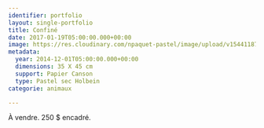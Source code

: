 ```yaml
---
identifier: portfolio
layout: single-portfolio
title: Confiné
date: 2017-01-19T05:00:00.000+00:00
image: https://res.cloudinary.com/npaquet-pastel/image/upload/v1544118777/R%C3%A9fl%C3%A9chir-pastel-35-X-45-cm-2014.jpg
metadata:
  year: 2014-12-01T05:00:00.000+00:00
  dimensions: 35 X 45 cm
  support: Papier Canson
  type: Pastel sec Holbein
categorie: animaux

---
```

À vendre. 250 $ encadré.